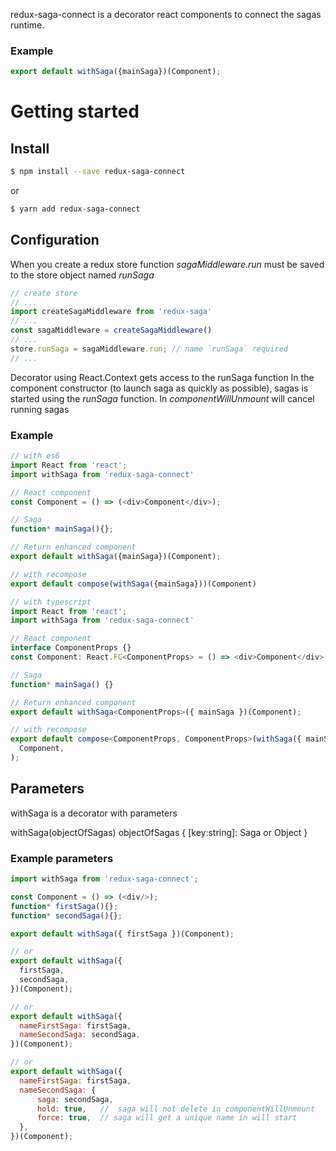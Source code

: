redux-saga-connect is a decorator react components to connect the sagas runtime.
### Example
```javascript
export default withSaga({mainSaga})(Component);
```
# Getting started

## Install

```sh
$ npm install --save redux-saga-connect
```
or

```sh
$ yarn add redux-saga-connect
```

## Configuration
When you create a redux store function *sagaMiddleware.run* must be saved to the store object named *runSaga*
```javascript 
// create store
// ...
import createSagaMiddleware from 'redux-saga'
// ...
const sagaMiddleware = createSagaMiddleware()
// ...
store.runSaga = sagaMiddleware.run; // name `runSaga` required
// ...
```
Decorator using React.Context gets access to the runSaga function
In the component constructor (to launch saga as quickly as possible), sagas is started using the *runSaga* function. 
In *componentWillUnmount* will cancel running sagas
### Example
```javascript
// with es6
import React from 'react';
import withSaga from 'redux-saga-connect'

// React component
const Component = () => (<div>Component</div>);

// Saga
function* mainSaga(){};

// Return enhanced component
export default withSaga({mainSaga})(Component);

// with recompose
export default compose(withSaga({mainSaga}))(Component)
```
```typescript jsx
// with typescript
import React from 'react';
import withSaga from 'redux-saga-connect'

// React component
interface ComponentProps {}
const Component: React.FC<ComponentProps> = () => <div>Component</div>;

// Saga
function* mainSaga() {}

// Return enhanced component
export default withSaga<ComponentProps>({ mainSaga })(Component);

// with recompose
export default compose<ComponentProps, ComponentProps>(withSaga({ mainSaga }))(
  Component,
);
```
## Parameters
withSaga is a decorator with parameters

withSaga(objectOfSagas)
 objectOfSagas  {
     [key:string]: Saga or Object
 }
### Example parameters
```javascript
import withSaga from 'redux-saga-connect';

const Component = () => (<div/>);
function* firstSaga(){};
function* secondSaga(){};

export default withSaga({ firstSaga })(Component);

// or 
export default withSaga({
  firstSaga,
  secondSaga,
})(Component);

// or 
export default withSaga({
  nameFirstSaga: firstSaga,
  nameSecondSaga: secondSaga,
})(Component);

// or 
export default withSaga({
  nameFirstSaga: firstSaga,
  nameSecondSaga: {
      saga: secondSaga,
      hold: true,   //  saga will not delete in componentWillUnmount
      force: true,  // saga will get a unique name in will start
  },
})(Component);
```
